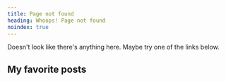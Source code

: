 ```yaml
---
title: Page not found
heading: Whoops! Page not found
noindex: true
---
```


Doesn't look like there's anything here. Maybe try one of the links below.

## My favorite posts